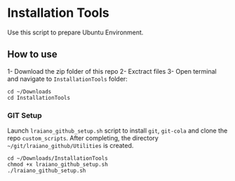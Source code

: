 # Installation Tools

Use this script to prepare Ubuntu Environment.

## How to use
1- Download the zip folder of this repo
2- Exctract files
3- Open terminal and navigate to `InstallationTools` folder:
```
cd ~/Downloads
cd InstallationTools
```

### GIT Setup
Launch `lraiano_github_setup.sh` script to install `git`, `git-cola` and clone the repo `custom_scripts`.
After completing, the directory `~/git/lraiano_github/Utilities` is created.

```
cd ~/Downloads/InstallationTools
chmod +x lraiano_github_setup.sh
./lraiano_github_setup.sh
```

